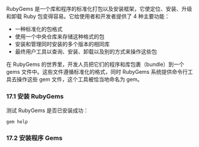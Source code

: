 RubyGems 是一个库和程序的标准化打包以及安装框架，它使定位、安装、升级和卸载 Ruby 包变得容易。它给使用者和开发者提供了 4 种主要功能：

*   一种标准化的包格式
*   使用一个中央仓库来存储这种格式的包
*   安装和管理同时安装的多个版本的相同库
*   最终用户工具以查询、安装、卸载以及别的方式来操作这些包

在 RubyGems 的世界里，开发人员把它们的程序和库包裹（bundle）到一个 gems 文件中。这些文件遵循标准化的格式，同时 RubyGems 系统提供命令行工具去操作这些 gem 文件，这个工具被恰当地命名为 gem。

### 17.1 安装 RubyGems

测试 RubyGems 是否已安装成功：

```shel
gem help
```

### 17.2 安装程序 Gems

